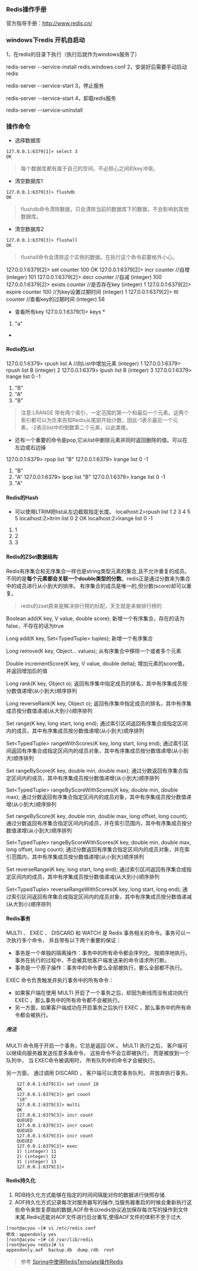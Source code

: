 ### Redis操作手册

官方指导手册：http://www.redis.cn/

### windows下redis 开机自启动

1，在redis的目录下执行（执行后就作为windows服务了）

redis-server --service-install redis.windows.conf
2，安装好后需要手动启动redis

redis-server --service-start
3，停止服务

redis-server --service-start
4，卸载redis服务

redis-server --service-uninstall

### 操作命令
- 选择数据库
```
127.0.0.1:6379[1]> select 3
OK
```
> 每个数据库都有属于自己的空间，不必担心之间的key冲突。


- 清空数据库1
```
127.0.0.1:6379[3]> flushdb
OK
```
> flushdb命令清除数据，只会清除当前的数据库下的数据，不会影响到其他数据库。
- 清空数据库2
```
127.0.0.1:6379[3]> flushall
OK
```
> flushall命令会清除这个实例的数据。在执行这个命令前要格外小心。

127.0.0.1:6379[2]> set counter 100
OK
127.0.0.1:6379[2]> incr counter //自增
(integer) 101
127.0.0.1:6379[2]> decr counter //自减
(integer) 100
127.0.0.1:6379[2]> exists counter //是否存在key
(integer) 1
127.0.0.1:6379[2]> expire counter 100 //为key设置过期时间
(integer) 1
127.0.0.1:6379[2]> ttl counter //查看key的过期时间
(integer) 58

- 查看所有key
127.0.0.1:6379[1]> keys *
1) "a"

- 

#### Redis的List
127.0.0.1:6379> rpush list A //向List中增加元素
(integer) 1
127.0.0.1:6379> rpush list B
(integer) 2
127.0.0.1:6379> lpush list B
(integer) 3
127.0.0.1:6379> lrange list 0 -1
1) "B"
2) "A"
3) "B"
> 注意:LRANGE 带有两个索引，一定范围的第一个和最后一个元素。这两个索引都可以为负来告知Redis从尾部开始计数，因此-1表示最后一个元素，-2表示list中的倒数第二个元素，以此类推。

- 还有一个重要的命令是pop,它从list中删除元素并同时返回删除的值。可以在左边或右边操

127.0.0.1:6379> rpop list
"B"
127.0.0.1:6379> lrange list 0 -1
1) "B"
2) "A"
127.0.0.1:6379> lpop list
"B"
127.0.0.1:6379> lrange list 0 -1
1) "A"

#### Redis的Hash
- 可以使用LTRIM把list从左边截取指定长度。
localhost:2>rpush list 1 2 3 4 5
5
localhost:2>ltrim list 0 2
OK
localhost:2>lrange list 0 -1
1) 1
2) 2
3) 3

#### Redis的ZSet数据结构
Redis有序集合和无序集合一样也是string类型元素的集合,且不允许重复的成员。
不同的是**每个元素都会关联一个double类型的分数**。redis正是通过分数来为集合中的成员进行从小到大的排序。
有序集合的成员是唯一的,但分数(score)却可以重复。


> redis的zset原来是解决排行榜的标配，天生就是来做排行榜的



Boolean add(K key, V value, double score);
新增一个有序集合，存在的话为false，不存在的话为true

Long add(K key, Set<TypedTuple<V>> tuples);
新增一个有序集合

Long remove(K key, Object... values);
从有序集合中移除一个或者多个元素

Double incrementScore(K key, V value, double delta);
增加元素的score值，并返回增加后的值

Long rank(K key, Object o);
返回有序集中指定成员的排名，其中有序集成员按分数值递增(从小到大)顺序排列

Long reverseRank(K key, Object o);
返回有序集中指定成员的排名，其中有序集成员按分数值递减(从大到小)顺序排列

Set<V> range(K key, long start, long end);
通过索引区间返回有序集合成指定区间内的成员，其中有序集成员按分数值递增(从小到大)顺序排列

Set<TypedTuple<V>> rangeWithScores(K key, long start, long end);
通过索引区间返回有序集合成指定区间内的成员对象，其中有序集成员按分数值递增(从小到大)顺序排列

Set<V> rangeByScore(K key, double min, double max);
通过分数返回有序集合指定区间内的成员，其中有序集成员按分数值递增(从小到大)顺序排列

Set<TypedTuple<V>> rangeByScoreWithScores(K key, double min, double max);
通过分数返回有序集合指定区间内的成员对象，其中有序集成员按分数值递增(从小到大)顺序排列

Set<V> rangeByScore(K key, double min, double max, long offset, long count);
通过分数返回有序集合指定区间内的成员，并在索引范围内，其中有序集成员按分数值递增(从小到大)顺序排列

Set<TypedTuple<V>> rangeByScoreWithScores(K key, double min, double max, long offset, long count);
通过分数返回有序集合指定区间内的成员对象，并在索引范围内，其中有序集成员按分数值递增(从小到大)顺序排列

Set<V> reverseRange(K key, long start, long end);
通过索引区间返回有序集合成指定区间内的成员，其中有序集成员按分数值递减(从大到小)顺序排列

Set<TypedTuple<V>> reverseRangeWithScores(K key, long start, long end);
通过索引区间返回有序集合成指定区间内的成员对象，其中有序集成员按分数值递减(从大到小)顺序排列

#### Redis事务
MULTI 、 EXEC 、 DISCARD 和 WATCH 是 Redis 事务相关的命令。事务可以一次执行多个命令， 并且带有以下两个重要的保证：
- 事务是一个单独的隔离操作：事务中的所有命令都会序列化、按顺序地执行。事务在执行的过程中，不会被其他客户端发送来的命令请求所打断。
- 事务是一个原子操作：事务中的命令要么全部被执行，要么全部都不执行。

EXEC 命令负责触发并执行事务中的所有命令：
- 如果客户端在使用 MULTI 开启了一个事务之后，却因为断线而没有成功执行 EXEC ，那么事务中的所有命令都不会被执行。
- 另一方面，如果客户端成功在开启事务之后执行 EXEC ，那么事务中的所有命令都会被执行。

##### 用法
MULTI 命令用于开启一个事务，它总是返回 OK 。 MULTI 执行之后， 客户端可以继续向服务器发送任意多条命令， 这些命令不会立即被执行， 而是被放到一个队列中， 当 EXEC命令被调用时， 所有队列中的命令才会被执行。

另一方面， 通过调用 DISCARD ， 客户端可以清空事务队列， 并放弃执行事务。

```
    127.0.0.1:6379[3]> set count 10
    OK
    127.0.0.1:6379[3]> get count
    "10"
    127.0.0.1:6379[3]> multi
    OK
    127.0.0.1:6379[3]> incr count
    QUEUED
    127.0.0.1:6379[3]> incr count
    QUEUED
    127.0.0.1:6379[3]> incr count
    QUEUED
    127.0.0.1:6379[3]> exec
    1) (integer) 11
    2) (integer) 12
    3) (integer) 13
    127.0.0.1:6379[3]>
```
#### Redis持久化
1. RDB持久化方式能够在指定的时间间隔能对你的数据进行快照存储.
2. AOF持久化方式记录每次对服务器写的操作,当服务器重启的时候会重新执行这些命令来恢复原始的数据,AOF命令以redis协议追加保存每次写的操作到文件末尾.Redis还能对AOF文件进行后台重写,使得AOF文件的体积不至于过大.
```
[root@acyou ~]# vi /etc/redis.conf
修改：appendonly yes
[root@acyou ~]# cd /var/lib/redis
[root@acyou redis]# ls
appendonly.aof  backup.db  dump.rdb  root
```

> 参考 [Spring中使用RedisTemplate操作Redis](https://www.cnblogs.com/EasonJim/p/7803067.html#autoid-0-0-0)

